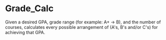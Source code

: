 # Grade_Calc
Given a desired GPA, grade range (for example: A+ -> B), and the number of courses, calculates every possible arrangement of (A's, B's and/or C's) for achieving that GPA. 
